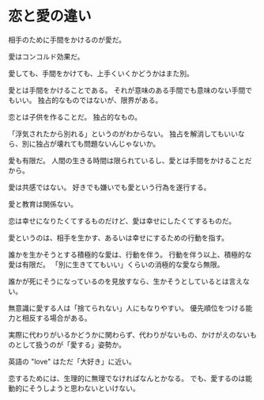# 恋と愛の違い

相手のために手間をかけるのが愛だ。

愛はコンコルド効果だ。

愛しても、手間をかけても、上手くいくかどうかはまた別。

愛とは手間をかけることである。
それが意味のある手間でも意味のない手間でもいい。
独占的なものではないが、限界がある。

恋とは子供を作ることだ。
独占的なもの。

「浮気されたから別れる」というのがわからない。
独占を解消してもいいなら、別に独占が壊れても問題ないんじゃないか。

愛も有限だ。
人間の生きる時間は限られているし、愛とは手間をかけることだから。

愛は共感ではない。
好きでも嫌いでも愛という行為を遂行する。

愛と教育は関係ない。

恋は幸せになりたくてするものだけど、愛は幸せにしたくてするものだ。

愛というのは、相手を生かす、あるいは幸せにするための行動を指す。

誰かを生かそうとする積極的な愛は、行動を伴う。
行動を伴う以上、積極的な愛は有限だ。
「別に生きててもいい」くらいの消極的な愛なら無限。

誰かが死にそうになっているのを見放すなら、生かそうとしているとは言えない。

無意識に愛する人は「捨てられない」人にもなりやすい。
優先順位をつける能力と相反する場合がある。

実際に代わりがいるかどうかに関わらず、代わりがないもの、かけがえのないものとして扱うのが「愛する」姿勢か。

英語の "love" はただ「大好き」に近い。

恋するためには、生理的に無理でなければなんとかなる。
でも、愛するのは能動的にそうしようと思わないといけない。
